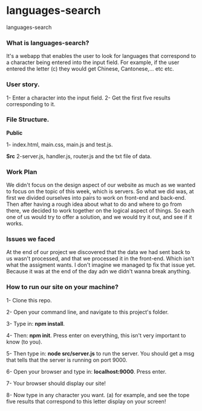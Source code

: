 # languages-search
languages-search

### What is languages-search?

It's a webapp that enables the user to look for languages that correspond to a character being entered into the input field. For example, if the user entered the letter (c) they would get Chinese, Cantonese,... etc etc. 

### User story.
1- Enter a character into the input field.
2- Get the first five results corresponding to it. 

### File Structure.
**Public**

1- index.html, main.css, main.js and test.js.

**Src**
2-server.js, handler.js, router.js and the txt file of data. 

### Work Plan

We didn't focus on the design aspect of our website as much as we wanted to focus on the topic of this week, which is servers. So what we did was, at first we divided ourselves into pairs to work on front-end and back-end. Then after having a rough idea about what to do and where to go from there, we decided to work together on the logical aspect of things. So each one of us would try to offer a solution, and we would try it out, and see if it works. 

### Issues we faced

At the end of our project we discovered that the data we had sent back to us wasn't processed, and that we processed it in the front-end. Which isn't what the assigment wants. I don't imagine we managed tp fix that issue yet. Because it was at the end of the day adn we didn't wanna break anything. 

### How to run our site on your machine?

1- Clone this repo.

2- Open your command line, and navigate to this project's folder.

3- Type in: **npm install**.

4- Then: **npm init**. Press enter on everything, this isn't very important to know (to you).

5- Then type in: **node src/server.js** to run the server. You should get a msg that tells that the server is running on port 9000.

6- Open your browser and type in: **localhost:9000**. Press enter.

7- Your browser should display our site!

8- Now type in any character you want. (a) for example, and see the tope five results that correspond to this letter display on your screen!




